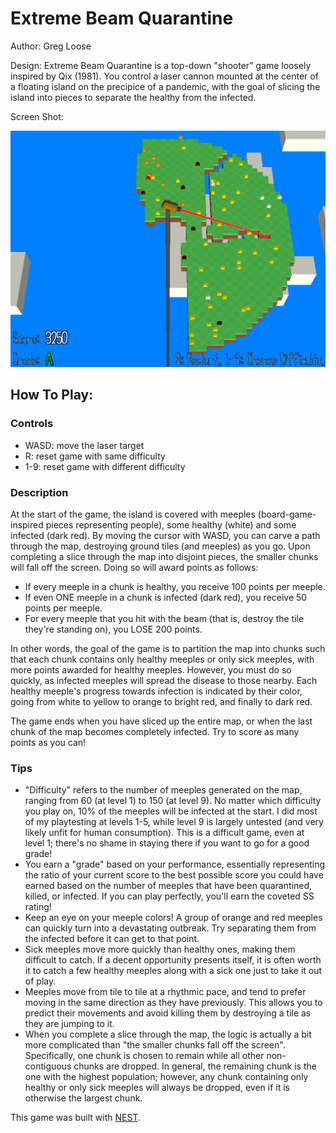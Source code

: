 # Extreme Beam Quarantine

Author: Greg Loose

Design: Extreme Beam Quarantine is a top-down "shooter" game loosely inspired by Qix (1981). You control a laser cannon mounted at the center of a floating island on the precipice of a pandemic, with the goal of slicing the island into pieces to separate the healthy from the infected.

Screen Shot:

![Screen Shot](dist/screenshot.png)

## How To Play:

### Controls

* WASD: move the laser target
* R: reset game with same difficulty
* 1-9: reset game with different difficulty

### Description

At the start of the game, the island is covered with meeples (board-game-inspired pieces representing people), some healthy (white) and some infected (dark red). By moving the cursor with WASD, you can carve a path through the map, destroying ground tiles (and meeples) as you go. Upon completing a slice through the map into disjoint pieces, the smaller chunks will fall off the screen. Doing so will award points as follows:

* If every meeple in a chunk is healthy, you receive 100 points per meeple.
* If even ONE meeple in a chunk is infected (dark red), you receive 50 points per meeple.
* For every meeple that you hit with the beam (that is, destroy the tile they're standing on), you LOSE 200 points.

In other words, the goal of the game is to partition the map into chunks such that each chunk contains only healthy meeples or only sick meeples, with more points awarded for healthy meeples. However, you must do so quickly, as infected meeples will spread the disease to those nearby. Each healthy meeple's progress towards infection is indicated by their color, going from white to yellow to orange to bright red, and finally to dark red.

The game ends when you have sliced up the entire map, or when the last chunk of the map becomes completely infected. Try to score as many points as you can!

### Tips
* "Difficulty" refers to the number of meeples generated on the map, ranging from 60 (at level 1) to 150 (at level 9). No matter which difficulty you play on, 10% of the meeples will be infected at the start. I did most of my playtesting at levels 1-5, while level 9 is largely untested (and very likely unfit for human consumption). This is a difficult game, even at level 1; there's no shame in staying there if you want to go for a good grade!
* You earn a "grade" based on your performance, essentially representing the ratio of your current score to the best possible score you could have earned based on the number of meeples that have been quarantined, killed, or infected. If you can play perfectly, you'll earn the coveted SS rating!
* Keep an eye on your meeple colors! A group of orange and red meeples can quickly turn into a devastating outbreak. Try separating them from the infected before it can get to that point.
* Sick meeples move more quickly than healthy ones, making them difficult to catch. If a decent opportunity presents itself, it is often worth it to catch a few healthy meeples along with a sick one just to take it out of play.
* Meeples move from tile to tile at a rhythmic pace, and tend to prefer moving in the same direction as they have previously. This allows you to predict their movements and avoid killing them by destroying a tile as they are jumping to it.
* When you complete a slice through the map, the logic is actually a bit more complicated than "the smaller chunks fall off the screen". Specifically, one chunk is chosen to remain while all other non-contiguous chunks are dropped. In general, the remaining chunk is the one with the highest population; however, any chunk containing only healthy or only sick meeples will always be dropped, even if it is otherwise the largest chunk.

This game was built with [NEST](NEST.md).
